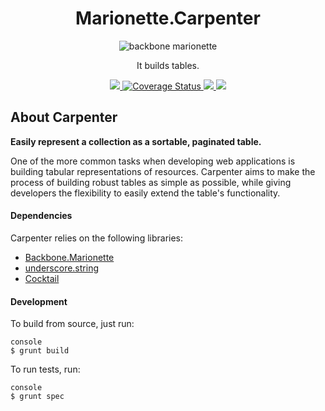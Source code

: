 <h1 align="center">Marionette.Carpenter</h1>
<p align="center">
  <img title="backbone marionette" src='https://raw.githubusercontent.com/rapid7/marionette.carpenter/master/site/source/assets/images/logo-black.png' />
</p>
<p align="center">It builds tables.</p>
<p align="center">
  <a title='Build Status' href="https://travis-ci.org/rapid7/marionette.carpenter">
    <img src='https://img.shields.io/travis/rapid7/marionette.carpenter.svg?branch=master' />
  </a>
  <a href='https://coveralls.io/r/rapid7/marionette.carpenter'>
    <img src='https://img.shields.io/coveralls/rapid7/marionette.carpenter.svg' alt='Coverage Status' />
  </a>
  <a href='https://david-dm.org/rapid7/marionette.carpenter#info=dependencies&view=table'>
    <img src='https://img.shields.io/david/rapid7/marionette.carpenter.svg' />
  </a>
  <a href='https://david-dm.org/rapid7/marionette.carpenter#info=devDependencies&view=table'>
    <img src='https://img.shields.io/david/dev/rapid7/marionette.carpenter.svg' />
  </a>
</p>

## About Carpenter

**Easily represent a collection as a sortable, paginated table.**

One of the more common tasks when developing web applications is building tabular representations of resources. Carpenter aims to make the process of building robust tables as simple as possible, while giving developers the flexibility to easily extend the table's functionality.

#### Dependencies

Carpenter relies on the following libraries:

- [Backbone.Marionette](https://github.com/onsi/cocktail)
- [underscore.string](https://github.com/epeli/underscore.string)
- [Cocktail](https://github.com/onsi/cocktail)

#### Development

To build from source, just run:

    console
    $ grunt build


To run tests, run:

    console
    $ grunt spec
